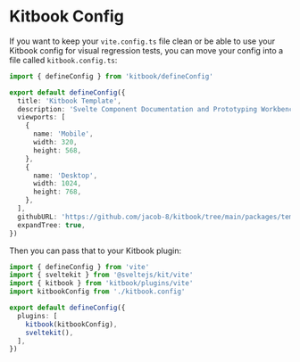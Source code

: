 # Kitbook Config

If you want to keep your `vite.config.ts` file clean or be able to use your Kitbook config for visual regression tests, you can move your config into a file called `kitbook.config.ts`:

```ts title="kitbook.config.ts"
import { defineConfig } from 'kitbook/defineConfig'

export default defineConfig({
  title: 'Kitbook Template',
  description: 'Svelte Component Documentation and Prototyping Workbench built using SvelteKit',
  viewports: [
    {
      name: 'Mobile',
      width: 320,
      height: 568,
    },
    {
      name: 'Desktop',
      width: 1024,
      height: 768,
    },
  ],
  githubURL: 'https://github.com/jacob-8/kitbook/tree/main/packages/template',
  expandTree: true,
})
```

Then you can pass that to your Kitbook plugin:

```ts title="vite.config.ts" {4,8}
import { defineConfig } from 'vite'
import { sveltekit } from '@sveltejs/kit/vite'
import { kitbook } from 'kitbook/plugins/vite'
import kitbookConfig from './kitbook.config'

export default defineConfig({
  plugins: [
    kitbook(kitbookConfig),
    sveltekit(),
  ],
})
```